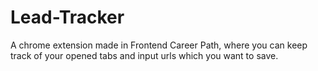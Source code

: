 # Lead-Tracker
A chrome extension made in Frontend Career Path, where you can keep track of your opened tabs and input urls which you want to save.

